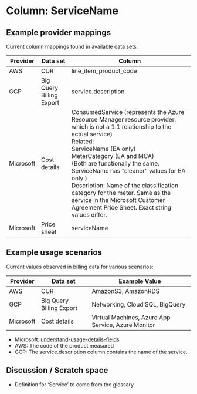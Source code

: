 # Column: ServiceName

## Example provider mappings

Current column mappings found in available data sets:

| Provider  | Data set                 | Column                                                    |
|-----------|--------------------------|-----------------------------------------------------------|
| AWS       | CUR                      | line_item_product_code                                    |
| GCP       | Big Query Billing Export | service.description                                       |
| Microsoft | Cost details             | ConsumedService (represents the Azure Resource Manager resource provider, which is not a 1:1 relationship to the actual service)<br>Related:<br>ServiceName (EA only)<br>MeterCategory (EA and MCA)<br>(Both are functionally the same. ServiceName has “cleaner” values for EA only.)<br>Description: Name of the classification category for the meter. Same as the service in the Microsoft Customer Agreement Price Sheet. Exact string values differ. |
| Microsoft | Price sheet              | serviceName                                               |

## Example usage scenarios

Current values observed in billing data for various scenarios:

| Provider  | Data set                 | Example Value                                      |
| --------- | ------------------------ | -------------------------------------------------- |
| AWS       | CUR                      | AmazonS3, AmazonRDS                                |
| GCP       | Big Query Billing Export | Networking, Cloud SQL, BigQuery                    |
| Microsoft | Cost details             | Virtual Machines, Azure App Service, Azure Monitor |

- Microsoft: [understand-usage-details-fields](https://learn.microsoft.com/en-us/azure/cost-management-billing/automate/understand-usage-details-fields)
- AWS: The code of the product measured
- GCP: The service.description column contains the name of the service.

## Discussion / Scratch space

- Definition for ‘Service’ to come from the glossary
